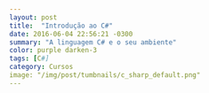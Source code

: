```yaml
---
layout: post
title:  "Introdução ao C#"
date: 2016-06-04 22:56:21 -0300
summary: "A linguagem C# e o seu ambiente"
color: purple darken-3
tags: [C#]
category: Cursos
image: "/img/post/tumbnails/c_sharp_default.png"
---
```

